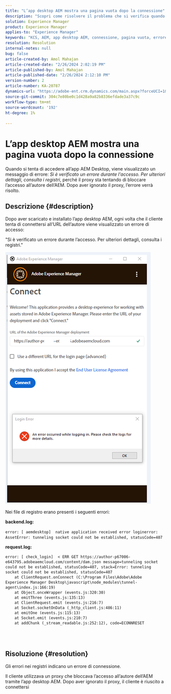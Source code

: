 ```yaml
---
title: "L’app desktop AEM mostra una pagina vuota dopo la connessione"
description: "Scopri come risolvere il problema che si verifica quando si tenta di connettersi a AEM Author restituisce un errore di accesso nell’app desktop AEM. Prova a ignorare il proxy."
solution: Experience Manager
product: Experience Manager
applies-to: "Experience Manager"
keywords: "KCS, AEM, app desktop AEM, connessione, pagina vuota, errore di connessione"
resolution: Resolution
internal-notes: null
bug: false
article-created-by: Amol Mahajan
article-created-date: "2/26/2024 2:02:19 PM"
article-published-by: Amol Mahajan
article-published-date: "2/26/2024 2:12:10 PM"
version-number: 2
article-number: KA-20787
dynamics-url: "https://adobe-ent.crm.dynamics.com/main.aspx?forceUCI=1&pagetype=entityrecord&etn=knowledgearticle&id=263723a1-afd4-ee11-9079-6045bd006793"
source-git-commit: 304c7e80be0c1d428a9a82b8336efdade3a37c9c
workflow-type: tm+mt
source-wordcount: '192'
ht-degree: 1%

---
```


# L’app desktop AEM mostra una pagina vuota dopo la connessione


Quando si tenta di accedere all’app AEM Desktop, viene visualizzato un messaggio di errore: *Si è verificato un errore durante l&#39;accesso. Per ulteriori dettagli, consulta i registri*, perché il proxy sta tentando di bloccare l’accesso all’autore dell’AEM. Dopo aver ignorato il proxy, l’errore verrà risolto.

## Descrizione {#description}


Dopo aver scaricato e installato l’app desktop AEM, ogni volta che il cliente tenta di connettersi all’URL dell’autore viene visualizzato un errore di accesso:

&quot;Si è verificato un errore durante l’accesso. Per ulteriori dettagli, consulta i registri.&quot;

![](assets/___273723a1-afd4-ee11-9079-6045bd006793___.png)

Nei file di registro erano presenti i seguenti errori:

<b>backend.log:</b>

`error: [ aemdesktop]  native application received error loginerror: AssetError: tunneling socket could not be established, statusCode=407`

<b>request.log:</b>




```
error: [ check_login]  < ERR GET https://author-p67006-e643795.adobeaemcloud.com/content/dam.json message=tunneling socket could not be established, statusCode=407, stack=Error: tunneling socket could not be established, statusCode=407
    at ClientRequest.onConnect (C:\Program Files\Adobe\Adobe Experience Manager Desktop\javascript\node_modules\tunnel-agent\index.js:166:19)
    at Object.onceWrapper (events.js:320:30)
    at emitThree (events.js:135:13)
    at ClientRequest.emit (events.js:216:7)
    at Socket.socketOnData (_http_client.js:486:11)
    at emitOne (events.js:115:13)
    at Socket.emit (events.js:210:7)
    at addChunk (_stream_readable.js:252:12), code=ECONNRESET
```


<br> 

## Risoluzione {#resolution}


Gli errori nei registri indicano un errore di connessione.

Il cliente utilizzava un proxy che bloccava l’accesso all’autore dell’AEM tramite l’app desktop AEM. Dopo aver ignorato il proxy, il cliente è riuscito a connettersi
